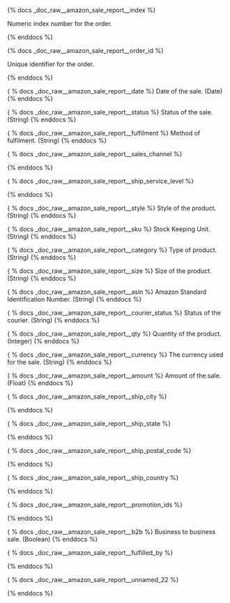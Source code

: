 {% docs _doc_raw__amazon_sale_report__index %}

Numeric index number for the order.

{% enddocs %}

<!--- NEXT DOC BLOCK -->

{% docs _doc_raw__amazon_sale_report__order_id %}

Unique identifier for the order.

{% enddocs %}

<!--- NEXT DOC BLOCK -->

{ % docs _doc_raw__amazon_sale_report__date %}
Date of the sale. (Date)
{% enddocs %}

<!--- NEXT DOC BLOCK -->

{ % docs _doc_raw__amazon_sale_report__status %}
Status of the sale. (String)
{% enddocs %}

<!--- NEXT DOC BLOCK -->

{ % docs _doc_raw__amazon_sale_report__fulfilment %}
Method of fulfilment. (String)
{% enddocs %}

<!--- NEXT DOC BLOCK -->

{ % docs _doc_raw__amazon_sale_report__sales_channel %}

{% enddocs %}

<!--- NEXT DOC BLOCK -->

{ % docs _doc_raw__amazon_sale_report__ship_service_level %}

{% enddocs %}

<!--- NEXT DOC BLOCK -->

{ % docs _doc_raw__amazon_sale_report__style %}
Style of the product. (String)
{% enddocs %}

<!--- NEXT DOC BLOCK -->

{ % docs _doc_raw__amazon_sale_report__sku %}
Stock Keeping Unit. (String)
{% enddocs %}

<!--- NEXT DOC BLOCK -->

{ % docs _doc_raw__amazon_sale_report__category %}
Type of product. (String)
{% enddocs %}

<!--- NEXT DOC BLOCK -->

{ % docs _doc_raw__amazon_sale_report__size %}
Size of the product. (String)
{% enddocs %}

<!--- NEXT DOC BLOCK -->

{ % docs _doc_raw__amazon_sale_report__asin %}
Amazon Standard Identification Number. (String)
{% enddocs %}

<!--- NEXT DOC BLOCK -->

{ % docs _doc_raw__amazon_sale_report__courier_status %}
Status of the courier. (String)
{% enddocs %}

<!--- NEXT DOC BLOCK -->

{ % docs _doc_raw__amazon_sale_report__qty %}
Quantity of the product. (Integer)
{% enddocs %}

<!--- NEXT DOC BLOCK -->

{ % docs _doc_raw__amazon_sale_report__currency %}
The currency used for the sale. (String)
{% enddocs %}

<!--- NEXT DOC BLOCK -->

{ % docs _doc_raw__amazon_sale_report__amount %}
Amount of the sale. (Float)
{% enddocs %}

<!--- NEXT DOC BLOCK -->

{ % docs _doc_raw__amazon_sale_report__ship_city %}

{% enddocs %}

<!--- NEXT DOC BLOCK -->

{ % docs _doc_raw__amazon_sale_report__ship_state %}

{% enddocs %}

<!--- NEXT DOC BLOCK -->

{ % docs _doc_raw__amazon_sale_report__ship_postal_code %}

{% enddocs %}

<!--- NEXT DOC BLOCK -->

{ % docs _doc_raw__amazon_sale_report__ship_country %}

{% enddocs %}

<!--- NEXT DOC BLOCK -->

{ % docs _doc_raw__amazon_sale_report__promotion_ids %}

{% enddocs %}

<!--- NEXT DOC BLOCK -->

{ % docs _doc_raw__amazon_sale_report__b2b %}
Business to business sale. (Boolean)
{% enddocs %}

<!--- NEXT DOC BLOCK -->

{ % docs _doc_raw__amazon_sale_report__fulfilled_by %}

{% enddocs %}

<!--- NEXT DOC BLOCK -->

{ % docs _doc_raw__amazon_sale_report__unnamed_22 %}

{% enddocs %}
